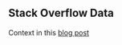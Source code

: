 
## Stack Overflow Data

Context in this [blog post](https://cloud.google.com/blog/topics/public-datasets/google-bigquery-public-datasets-now-include-stack-overflow-q-a)

